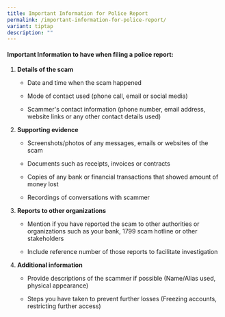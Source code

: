 ```yaml
---
title: Important Information for Police Report
permalink: /important-information-for-police-report/
variant: tiptap
description: ""
---
```

<h4>Important Information to have when filing a police report:</h4>
<ol data-tight="true" class="tight">
<li>
<p><strong>Details of the scam</strong>
</p>
<ul data-tight="true" class="tight">
<li>
<p>Date and time when the scam happened</p>
</li>
<li>
<p>Mode of contact used (phone call, email or social media)</p>
</li>
<li>
<p>Scammer's contact information (phone number, email address, website links
or any other contact details used)</p>
</li>
</ul>
</li>
</ol>
<ol start="2" data-tight="true" class="tight">
<li>
<p><strong>Supporting evidence</strong>
</p>
<ul data-tight="true" class="tight">
<li>
<p>Screenshots/photos of any messages, emails or websites of the scam</p>
</li>
<li>
<p>Documents such as receipts, invoices or contracts</p>
</li>
<li>
<p>Copies of any bank or financial transactions that showed amount of money
lost</p>
</li>
<li>
<p>Recordings of conversations with scammer</p>
</li>
</ul>
</li>
</ol>
<ol start="3" data-tight="true" class="tight">
<li>
<p><strong>Reports to other organizations</strong>
</p>
<ul data-tight="true" class="tight">
<li>
<p>Mention if you have reported the scam to other authorities or organizations
such as your bank, 1799 scam hotline or other stakeholders</p>
</li>
<li>
<p>Include reference number of those reports to facilitate investigation</p>
</li>
</ul>
</li>
<li>
<p><strong>Additional information</strong>
</p>
<ul data-tight="true" class="tight">
<li>
<p>Provide descriptions of the scammer if possible (Name/Alias used, physical
appearance)</p>
</li>
<li>
<p>Steps you have taken to prevent further losses (Freezing accounts, restricting
further access)</p>
</li>
</ul>
</li>
</ol>
<p></p>
<p>
<br>
</p>